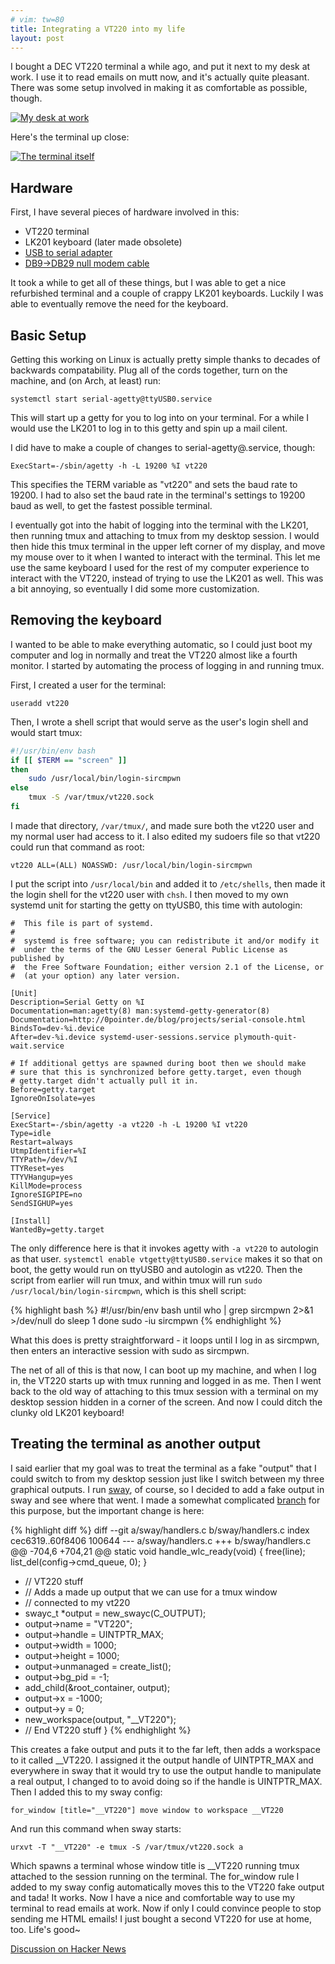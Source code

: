 ```yaml
---
# vim: tw=80
title: Integrating a VT220 into my life
layout: post
---
```


I bought a DEC VT220 terminal a while ago, and put it next to my desk at work. I
use it to read emails on mutt now, and it's actually quite pleasant. There was
some setup involved in making it as comfortable as possible, though.

[![My desk at work](https://sr.ht/BnAH.jpg)](https://sr.ht/BnAH.jpg)

Here's the terminal up close:

[![The terminal itself](https://sr.ht/TnC6.jpg)](https://sr.ht/TnC6.jpg)

## Hardware

First, I have several pieces of hardware involved in this:

* VT220 terminal
* LK201 keyboard (later made obsolete)
* [USB to serial adapter](http://amzn.com/B00IDSM6BW)
* [DB9->DB29 null modem cable](http://amzn.com/B00066HL50)

It took a while to get all of these things, but I was able to get a nice
refurbished terminal and a couple of crappy LK201 keyboards. Luckily I was able
to eventually remove the need for the keyboard.

## Basic Setup

Getting this working on Linux is actually pretty simple thanks to decades of
backwards compatability. Plug all of the cords together, turn on the machine,
and (on Arch, at least) run:

    systemctl start serial-agetty@ttyUSB0.service

This will start up a getty for you to log into on your terminal. For a while I
would use the LK201 to log in to this getty and spin up a mail cilent.

I did have to make a couple of changes to serial-agetty@.service, though:

    ExecStart=-/sbin/agetty -h -L 19200 %I vt220

This specifies the TERM variable as "vt220" and sets the baud rate to 19200. I
had to also set the baud rate in the terminal's settings to 19200 baud as well,
to get the fastest possible terminal.

I eventually got into the habit of logging into the terminal with the LK201,
then running tmux and attaching to tmux from my desktop session. I would then
hide this tmux terminal in the upper left corner of my display, and move my
mouse over to it when I wanted to interact with the terminal. This let me use
the same keyboard I used for the rest of my computer experience to interact with
the VT220, instead of trying to use the LK201 as well. This was a bit annoying,
so eventually I did some more customization.

## Removing the keyboard

I wanted to be able to make everything automatic, so I could just boot my
computer and log in normally and treat the VT220 almost like a fourth monitor. I
started by automating the process of logging in and running tmux.

First, I created a user for the terminal:

    useradd vt220

Then, I wrote a shell script that would serve as the user's login shell and
would start tmux:

```bash
#!/usr/bin/env bash
if [[ $TERM == "screen" ]]
then
	sudo /usr/local/bin/login-sircmpwn
else
	tmux -S /var/tmux/vt220.sock
fi
```

I made that directory, `/var/tmux/`, and made sure both the vt220 user and my
normal user had access to it. I also edited my sudoers file so that vt220 could
run that command as root:

    vt220 ALL=(ALL) NOASSWD: /usr/local/bin/login-sircmpwn

I put the script into `/usr/local/bin` and added it to `/etc/shells`, then made
it the login shell for the vt220 user with `chsh`. I then moved to my own
systemd unit for starting the getty on ttyUSB0, this time with autologin:

    #  This file is part of systemd.
    #
    #  systemd is free software; you can redistribute it and/or modify it
    #  under the terms of the GNU Lesser General Public License as published by
    #  the Free Software Foundation; either version 2.1 of the License, or
    #  (at your option) any later version.

    [Unit]
    Description=Serial Getty on %I
    Documentation=man:agetty(8) man:systemd-getty-generator(8)
    Documentation=http://0pointer.de/blog/projects/serial-console.html
    BindsTo=dev-%i.device
    After=dev-%i.device systemd-user-sessions.service plymouth-quit-wait.service

    # If additional gettys are spawned during boot then we should make
    # sure that this is synchronized before getty.target, even though
    # getty.target didn't actually pull it in.
    Before=getty.target
    IgnoreOnIsolate=yes

    [Service]
    ExecStart=-/sbin/agetty -a vt220 -h -L 19200 %I vt220
    Type=idle
    Restart=always
    UtmpIdentifier=%I
    TTYPath=/dev/%I
    TTYReset=yes
    TTYVHangup=yes
    KillMode=process
    IgnoreSIGPIPE=no
    SendSIGHUP=yes

    [Install]
    WantedBy=getty.target

The only difference here is that it invokes agetty with `-a vt220` to autologin
as that user. `systemctl enable vtgetty@ttyUSB0.service` makes it so that on
boot, the getty would run on ttyUSB0 and autologin as vt220. Then the script
from earlier will run tmux, and within tmux will run `sudo
/usr/local/bin/login-sircmpwn`, which is this shell script:

{% highlight bash %}
#!/usr/bin/env bash
until who | grep sircmpwn 2>&1 >/dev/null
do
	sleep 1
done
sudo -iu sircmpwn
{% endhighlight %}

What this does is pretty straightforward - it loops until I log in as sircmpwn,
then enters an interactive session with sudo as sircmpwn.

The net of all of this is that now, I can boot up my machine, and when I log in,
the VT220 starts up with tmux running and logged in as me. Then I went back to
the old way of attaching to this tmux session with a terminal on my desktop
session hidden in a corner of the screen. And now I could ditch the clunky old
LK201 keyboard!

## Treating the terminal as another output

I said earlier that my goal was to treat the terminal as a fake "output" that I
could switch to from my desktop session just like I switch between my three
graphical outputs. I run [sway](https://github.com/SirCmpwn/sway), of course, so
I decided to add a fake output in sway and see where that went. I made a
somewhat complicated [branch](https://github.com/SirCmpwn/sway/compare/vt220)
for this purpose, but the important change is here:

{% highlight diff %}
diff --git a/sway/handlers.c b/sway/handlers.c
index cec6319..60f8406 100644
--- a/sway/handlers.c
+++ b/sway/handlers.c
@@ -704,6 +704,21 @@ static void handle_wlc_ready(void) {
 		free(line);
 		list_del(config->cmd_queue, 0);
 	}
+	// VT220 stuff
+	// Adds a made up output that we can use for a tmux window
+	// connected to my vt220
+	swayc_t *output = new_swayc(C_OUTPUT);
+	output->name = "VT220";
+	output->handle = UINTPTR_MAX;
+	output->width = 1000;
+	output->height = 1000;
+	output->unmanaged = create_list();
+	output->bg_pid = -1;
+	add_child(&root_container, output);
+	output->x = -1000;
+	output->y = 0;
+	new_workspace(output, "__VT220");
+	// End VT220 stuff
 }
{% endhighlight %}

This creates a fake output and puts it to the far left, then adds a workspace to
it called __VT220. I assigned it the output handle of UINTPTR_MAX and everywhere
in sway that it would try to use the output handle to manipulate a real output,
I changed to to avoid doing so if the handle is UINTPTR_MAX. Then I added this
to my sway config:

    for_window [title="__VT220"] move window to workspace __VT220 

And run this command when sway starts:

    urxvt -T "__VT220" -e tmux -S /var/tmux/vt220.sock a

Which spawns a terminal whose window title is __VT220 running tmux attached to
the session running on the terminal. The for_window rule I added to my sway
config automatically moves this to the VT220 fake output and tada! It works. Now
I have a nice and comfortable way to use my terminal to read emails at work. Now
if only I could convince people to stop sending me HTML emails! I just bought a
second VT220 for use at home, too. Life's good~

[Discussion on Hacker News](https://news.ycombinator.com/item?id=11339909)
